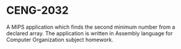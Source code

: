 # CENG-2032
A MIPS application which finds the second minimum number from a declared array. The application is written in Assembly language for Computer Organization subject homework.

